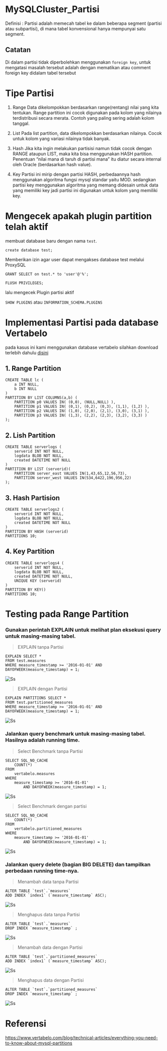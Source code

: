 # MySQLCluster_Partisi

Definisi :
Partisi adalah memecah tabel ke dalam beberapa segment (partisi atau subpartisi), di mana tabel konvensional hanya mempunyai satu segment.

## Catatan
Di dalam partisi tidak diperbolehkan menggunakan ```foreign key```, untuk mengatasi masalah tersebut adalah dengan mematikan atau comment 
foreign key
 didalam tabel tersebut
 
# Tipe Partisi
1. Range
Data dikelompokkan berdasarkan range(rentang) nilai yang kita tentukan. Range partition ini cocok digunakan pada kolom yang nilainya terdistribusi secara merata. Contoh yang paling sering adalah kolom tanggal.

2. List
Pada list partition, data dikelompokkan berdasarkan nilainya. Cocok untuk kolom yang variasi nilainya tidak banyak.

3. Hash
Jika kita ingin melakukan partisisi namun tidak cocok dengan RANGE ataupun LIST, maka kita bisa menggunakan HASH partition. Penentuan “nilai mana di taruh di partisi mana” itu diatur secara internal oleh Oracle (berdasarkan hash value).

4. Key
Partisi ini mirip dengan partisi HASH, perbedaannya hash menggunakan algoritma fungsi mysql standar yaitu MOD. sedangkan partisi key menggunakan algoritma yang memang didesain untuk data yang memiliki key jadi partisi ini digunakan untuk kolom yang memiliki key.

# Mengecek apakah plugin partition telah aktif
membuat database baru dengan nama ```test```.

```create database test;```

Memberikan izin agar user dapat mengakses database test melalui ProxySQL

```GRANT SELECT on test.* to 'user'@'%';```

```FLUSH PRIVILEGES;```

lalu mengecek Plugin partisi aktif 

```SHOW PLUGINS```
atau
```INFORMATION_SCHEMA.PLUGINS```

# Implementasi Partisi pada database Vertabelo
pada kasus ini kami menggunakan database vertabelo silahkan download terlebih dahulu [disini](https://drive.google.com/file/d/0B2Ksz9hP3LtXRUppZHdhT1pBaWM/view) 

## 1. Range Partition
```
CREATE TABLE lc (
    a INT NULL,
    b INT NULL
)
PARTITION BY LIST COLUMNS(a,b) (
    PARTITION p0 VALUES IN( (0,0), (NULL,NULL) ),
    PARTITION p1 VALUES IN( (0,1), (0,2), (0,3), (1,1), (1,2) ),
    PARTITION p2 VALUES IN( (1,0), (2,0), (2,1), (3,0), (3,1) ),
    PARTITION p3 VALUES IN( (1,3), (2,2), (2,3), (3,2), (3,3) )
);
```

## 2. Lish Partition
```
CREATE TABLE serverlogs (
    serverid INT NOT NULL, 
    logdata BLOB NOT NULL,
    created DATETIME NOT NULL
)
PARTITION BY LIST (serverid)(
    PARTITION server_east VALUES IN(1,43,65,12,56,73),
    PARTITION server_west VALUES IN(534,6422,196,956,22)
);
```

## 3. Hash Partision
```
CREATE TABLE serverlogs2 (
    serverid INT NOT NULL, 
    logdata BLOB NOT NULL,
    created DATETIME NOT NULL
)
PARTITION BY HASH (serverid)
PARTITIONS 10;
```

## 4. Key Partition
```
CREATE TABLE serverlogs4 (
    serverid INT NOT NULL, 
    logdata BLOB NOT NULL,
    created DATETIME NOT NULL,
    UNIQUE KEY (serverid)
)
PARTITION BY KEY()
PARTITIONS 10;
```

# Testing pada Range Partition
### Gunakan perintah EXPLAIN untuk melihat plan eksekusi query untuk masing-masing tabel.
> EXPLAIN tanpa Partisi
```
EXPLAIN SELECT *
FROM test.measures
WHERE measure_timestamp >= '2016-01-01' AND DAYOFWEEK(measure_timestamp) = 1;
```
![Ss](https://github.com/afrianmc/MySQLCluster_Partisi/blob/master/screenshot/1.png)

> EXPLAIN dengan Partisi
```
EXPLAIN PARTITIONS SELECT *
FROM test.partitioned_measures
WHERE measure_timestamp >= '2016-01-01' AND DAYOFWEEK(measure_timestamp) = 1;
```
![Ss](https://github.com/afrianmc/MySQLCluster_Partisi/blob/master/screenshot/2.png)

### Jalankan query benchmark untuk masing-masing tabel. Hasilnya adalah running time.
> Select Benchmark tanpa Partisi
```
SELECT SQL_NO_CACHE
    COUNT(*)
FROM
    vertabelo.measures
WHERE
    measure_timestamp >= '2016-01-01'
        AND DAYOFWEEK(measure_timestamp) = 1;
```
![Ss](https://github.com/afrianmc/MySQLCluster_Partisi/blob/master/screenshot/3.png)

> Select Benchmark dengan partisi
``` 
SELECT SQL_NO_CACHE
    COUNT(*)
FROM
    vertabelo.partitioned_measures
WHERE
    measure_timestamp >= '2016-01-01'
        AND DAYOFWEEK(measure_timestamp) = 1;
```
![Ss](https://github.com/afrianmc/MySQLCluster_Partisi/blob/master/screenshot/4.png)

### Jalankan query delete (bagian BIG DELETE) dan tampilkan perbedaan running time-nya.
> Menambah data tanpa Partisi
```
ALTER TABLE `test`.`measures` 
ADD INDEX `index1` (`measure_timestamp` ASC);
```
![Ss](https://github.com/afrianmc/MySQLCluster_Partisi/blob/master/screenshot/5.png)

> Menghapus data tanpa Partisi
```
ALTER TABLE `test`.`measures` 
DROP INDEX `measure_timestamp` ;
```
![Ss](https://github.com/afrianmc/MySQLCluster_Partisi/blob/master/screenshot/6.png)

> Menambah data dengan Partisi
```
ALTER TABLE `test`.`partitioned_measures` 
ADD INDEX `index1` (`measure_timestamp` ASC);
```
![Ss](https://github.com/afrianmc/MySQLCluster_Partisi/blob/master/screenshot/7.png)

> Menghapus data dengan Partisi
```
ALTER TABLE `test`.`partitioned_measures` 
DROP INDEX `measure_timestamp` ;
```
![Ss](https://github.com/afrianmc/MySQLCluster_Partisi/blob/master/screenshot/8.png)

# Referensi
https://www.vertabelo.com/blog/technical-articles/everything-you-need-to-know-about-mysql-partitions
